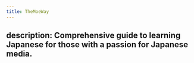 ```yaml
---
title: TheMoeWay
---
```

description: Comprehensive guide to learning Japanese for those with a passion for Japanese media.
---